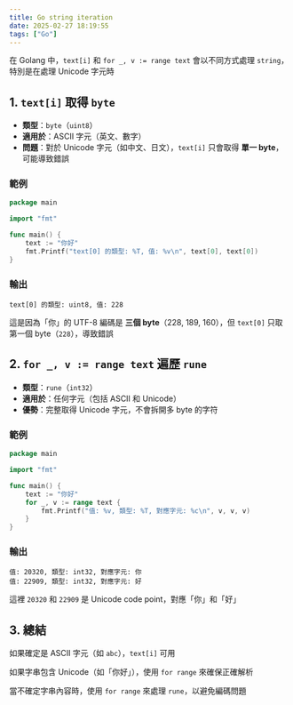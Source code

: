 ```yaml
---
title: Go string iteration
date: 2025-02-27 18:19:55
tags: ["Go"]
---
```

在 Golang 中，`text[i]` 和 `for _, v := range text` 會以不同方式處理 `string`，特別是在處理 Unicode 字元時

## 1. `text[i]` 取得 `byte`
- **類型**：`byte`（`uint8`）
- **適用於**：ASCII 字元（英文、數字）
- **問題**：對於 Unicode 字元（如中文、日文），`text[i]` 只會取得 **單一 byte**，可能導致錯誤

### **範例**
```go
package main

import "fmt"

func main() {
    text := "你好"
    fmt.Printf("text[0] 的類型: %T, 值: %v\n", text[0], text[0])
}
```

### **輸出**
```
text[0] 的類型: uint8, 值: 228
```

這是因為「你」的 UTF-8 編碼是 **三個 byte**（228, 189, 160），但 `text[0]` 只取第一個 byte（`228`），導致錯誤

## 2. `for _, v := range text` 遍歷 `rune`
- **類型**：`rune`（`int32`）
- **適用於**：任何字元（包括 ASCII 和 Unicode）
- **優勢**：完整取得 Unicode 字元，不會拆開多 byte 的字符

### **範例**
```go
package main

import "fmt"

func main() {
    text := "你好"
    for _, v := range text {
        fmt.Printf("值: %v, 類型: %T, 對應字元: %c\n", v, v, v)
    }
}
```

### **輸出**
```
值: 20320, 類型: int32, 對應字元: 你
值: 22909, 類型: int32, 對應字元: 好
```

這裡 `20320` 和 `22909` 是 Unicode code point，對應「你」和「好」

## 3. 總結

如果確定是 ASCII 字元（如 `abc`），`text[i]` 可用

如果字串包含 Unicode（如「你好」），使用 `for range` 來確保正確解析

當不確定字串內容時，使用 `for range` 來處理 `rune`，以避免編碼問題
